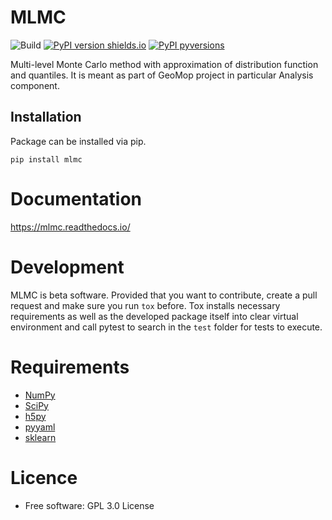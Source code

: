 MLMC
====

![Build](https://github.com/GeoMop/MLMC/workflows/package/badge.svg)
[![PyPI version shields.io](https://img.shields.io/pypi/v/mlmc.svg)](https://pypi.org/project/mlmc/)
[![PyPI pyversions](https://img.shields.io/pypi/pyversions/mlmc.svg)](https://pypi.org/project/mlmc/)

Multi-level Monte Carlo method with approximation of distribution function and quantiles.
It is meant as part of GeoMop project in particular Analysis component.

Installation
----------------------------------
Package can be installed via pip.

    pip install mlmc

Documentation
=============
https://mlmc.readthedocs.io/

Development
===========

MLMC is beta software. Provided that you want to contribute, create a pull request and make sure you run `tox` before. Tox
installs necessary requirements as well as the developed package itself into clear virtual environment
and call pytest to search in the `test` folder for tests to execute.


Requirements
============
- [NumPy](https://pypi.org/project/numpy/)
- [SciPy](https://pypi.org/project/scipy/)
- [h5py](https://pypi.org/project/h5py/)
- [pyyaml](https://pypi.org/project/PyYAML/)
- [sklearn](https://pypi.org/project/scikit-learn/)

Licence
=======
* Free software: GPL 3.0  License